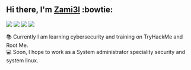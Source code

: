 ## Hi there, I'm [Zami3l](https://zamiel.dev/) :bowtie:
[![](https://img.shields.io/badge/-WEBSITE-green?style=for-the-badge&logo=red-hat&logoColor=white&link=https://zamiel.dev/)](https://zamiel.dev/)
[![](https://img.shields.io/badge/-GPG-blue?style=for-the-badge&logo=gnu-privacy-guard&logoColor=white&link=https://zamiel.dev/key.asc)](https://zamiel.dev/key.asc)
[![](https://img.shields.io/badge/-TryHackMe-red?style=for-the-badge&logo=mixcloud&logoColor=white&link=https://tryhackme.com/p/zami3l)](https://tryhackme.com/p/zami3l)
[![](https://img.shields.io/badge/-RootMe-black?style=for-the-badge&logo=hackaday&logoColor=white&link=https://www.root-me.org/Zami3l)](https://www.root-me.org/Zami3l)


:books: Currently I am learning cybersecurity and training on TryHackMe and Root Me.  
:computer: Soon, I hope to work as a System administrator speciality security and system linux.